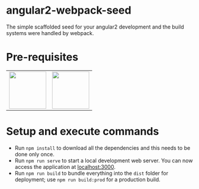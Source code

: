 # angular2-webpack-seed
The simple scaffolded seed for your angular2 development and the build systems were handled by webpack.

# Pre-requisites

<table>
  <tr>
    <td><img src='https://upload.wikimedia.org/wikipedia/commons/d/d9/Node.js_logo.svg' width='100'/></td>
    <td><img src='https://github.com/npm/logos/raw/master/%22npm%22%20lockup/npm.png' width='100'/></td>
  </tr>
<table>

# Setup and execute commands

* Run `npm install` to download all the dependencies and this needs to be done only once.
* Run `npm run serve` to start a local development web server. You can now access the application at [localhost:3000](http://localhost:3000/).
* Run `npm run build` to bundle everything into the `dist` folder for deployment; use `npm run build:prod` for a production build.
